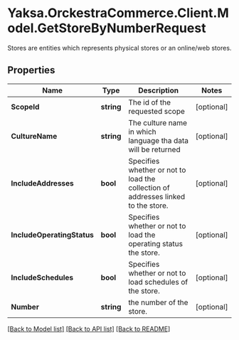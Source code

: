 # Yaksa.OrckestraCommerce.Client.Model.GetStoreByNumberRequest
Stores are entities which represents physical stores or an online/web stores.

## Properties

Name | Type | Description | Notes
------------ | ------------- | ------------- | -------------
**ScopeId** | **string** | The id of the requested scope | [optional] 
**CultureName** | **string** | The culture name in which language tha data will be returned | [optional] 
**IncludeAddresses** | **bool** | Specifies whether or not to load the collection of addresses linked to the store. | [optional] 
**IncludeOperatingStatus** | **bool** | Specifies whether or not to load the operating status the store. | [optional] 
**IncludeSchedules** | **bool** | Specifies whether or not to load schedules of the store. | [optional] 
**Number** | **string** | the number of the store. | [optional] 

[[Back to Model list]](../README.md#documentation-for-models) [[Back to API list]](../README.md#documentation-for-api-endpoints) [[Back to README]](../README.md)

